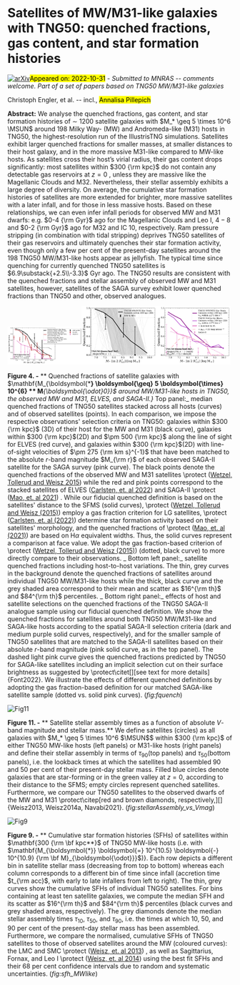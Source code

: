 <div class="macros" style="visibility:hidden;">
$\newcommand{\ensuremath}{}$
$\newcommand{\xspace}{}$
$\newcommand{\object}[1]{\texttt{#1}}$
$\newcommand{\farcs}{{.}''}$
$\newcommand{\farcm}{{.}'}$
$\newcommand{\arcsec}{''}$
$\newcommand{\arcmin}{'}$
$\newcommand{\ion}[2]{#1#2}$
$\newcommand{\textsc}[1]{\textrm{#1}}$
$\newcommand{\hl}[1]{\textrm{#1}}$
$\newcommand{\MSUN}{{\rm M}_{\sun}}$
$\newcommand{\MHOST}{M_{\rm 200c}}$
$\newcommand{\RHOST}{R_{\rm 200c}}$
$\newcommand{\MSTAR}{M_{\rm *}}$
$\newcommand{\ap}[1]{\textcolor{magenta}{#1}}$
$\newcommand{\thebibliography}{\DeclareRobustCommand{\VAN}[3]{##3}\VANthebibliography}$</div>

<div class="macros" style="visibility:hidden;">
$\newcommand{\ensuremath}{}$
$\newcommand{\xspace}{}$
$\newcommand{\object}[1]{\texttt{#1}}$
$\newcommand{\farcs}{{.}''}$
$\newcommand{\farcm}{{.}'}$
$\newcommand{\arcsec}{''}$
$\newcommand{\arcmin}{'}$
$\newcommand{\ion}[2]{#1#2}$
$\newcommand{\textsc}[1]{\textrm{#1}}$
$\newcommand{\hl}[1]{\textrm{#1}}$
$\newcommand{\MSUN}{{\rm M}_{\sun}}$
$\newcommand{\MHOST}{M_{\rm 200c}}$
$\newcommand{\RHOST}{R_{\rm 200c}}$
$\newcommand{\MSTAR}{M_{\rm *}}$
$\newcommand{\ap}[1]{\textcolor{magenta}{#1}}$
$\newcommand{\thebibliography}{\DeclareRobustCommand{\VAN}[3]{##3}\VANthebibliography}$</div>



<div id="title">

# Satellites of MW/M31-like galaxies with TNG50: quenched fractions, gas content, and star formation histories

</div>
<div id="comments">

[![arXiv](https://img.shields.io/badge/arXiv-2211.00010-b31b1b.svg)](https://arxiv.org/abs/2211.00010)<mark>Appeared on: 2022-10-31</mark> - _Submitted to MNRAS -- comments welcome. Part of a set of papers based on TNG50 MW/M31-like galaxies_

</div>
<div id="authors">

Christoph Engler, et al. -- incl., <mark><mark>Annalisa Pillepich</mark></mark>

</div>
<div id="abstract">

**Abstract:** We analyse the quenched fractions, gas content, and star formation histories of $\sim$ 1200 satellite galaxies with $M_* \geq 5 \times 10^6 \MSUN$ around 198 Milky Way- (MW) and Andromeda-like (M31) hosts in TNG50, the highest-resolution run of the IllustrisTNG simulations. Satellites exhibit larger quenched fractions for smaller masses, at smaller distances to their host galaxy, and in the more massive M31-like compared to MW-like hosts. As satellites cross their host’s virial radius, their gas content drops significantly: most satellites within $300 {\rm kpc}$ do not contain any detectable gas reservoirs at $z = 0$ , unless they are massive like the Magellanic Clouds and M32. Nevertheless, their stellar assembly exhibits a large degree of diversity. On average, the cumulative star formation histories of satellites are more extended for brighter, more massive satellites with a later infall, and for those in less massive hosts. Based on these relationships, we can even infer infall periods for observed MW and M31 dwarfs: e.g. $0-4 {\rm Gyr}$ ago for the Magellanic Clouds and Leo I, $4-8$ and $0-2 {\rm Gyr}$ ago for M32 and IC 10, respectively. Ram pressure stripping (in combination with tidal stripping) deprives TNG50 satellites of their gas reservoirs and ultimately quenches their star formation activity, even though only a few per cent of the present-day satellites around the 198 TNG50 MW/M31-like hosts appear as jellyfish. The typical time since quenching for currently quenched TNG50 satellites is $6.9\substack{+2.5\\-3.3}$ Gyr ago. The TNG50 results are consistent with the quenched fractions and stellar assembly of observed MW and M31 satellites, however, satellites of the SAGA survey exhibit lower quenched fractions than TNG50 and other, observed analogues.

</div>

<div id="div_fig1">

<img src="tmp_2211.00010/./fquench_vs_mstar_main_SAGAII_incELVES.png" alt="Fig4.1" width="33%"/><img src="tmp_2211.00010/./fquench_vs_mstar_incScatter.png" alt="Fig4.2" width="33%"/><img src="tmp_2211.00010/./fquench_vs_mstar_compSAGAII_alt.png" alt="Fig4.3" width="33%"/>

**Figure 4. -** ** Quenched fractions of satellite galaxies with $\mathbf{M_{\boldsymbol{***} \boldsymbol{\geq} 5 \boldsymbol{\times} 10^{6} ** M**_{\boldsymbol{\odot}0}}$ around MW/M31-like hosts in TNG50, the observed MW and M31, ELVES, and SAGA-II.}_ Top panel:_ median quenched fractions of TNG50 satellites stacked across all hosts (curves) and of observed satellites (points). In each comparison, we impose the respective observations' selection criteria on TNG50: galaxies within $300 {\rm kpc}$ (3D) of their host for the MW and M31 (black curve), galaxies within $300 {\rm kpc}$(2D) and $\pm 500 {\rm kpc}$ along the line of sight for ELVES (red curve), and galaxies within $300 {\rm kpc}$(2D) with line-of-sight velocities of $\pm 275 {\rm km s}^{-1}$ that have been matched to the absolute $r$-band magnitude $M_{\rm r}$ of each observed SAGA-II satellite for the SAGA survey (pink curve). The black points denote the quenched fractions of the observed MW and M31 satellites \protect ([Wetzel, Tollerud and Weisz 2015](https://ui.adsabs.harvard.edu/abs/2015ApJ...808L..27W))  while the red and pink points correspond to the stacked satellites of ELVES  ([Carlsten, et. al 2022](https://ui.adsabs.harvard.edu/abs/2022arXiv220300014C))  and SAGA-II \protect ([Mao, et. al 2021](https://ui.adsabs.harvard.edu/abs/2021ApJ...907...85M)) . While our fiducial quenched definition is based on the satellites' distance to the SFMS (solid curves), \protect ([Wetzel, Tollerud and Weisz (2015)](https://ui.adsabs.harvard.edu/abs/2015ApJ...808L..27W))  employ a gas fraction criterion for LG satellites, \protect ([Carlsten, et. al (2022)](https://ui.adsabs.harvard.edu/abs/2022arXiv220300014C))  determine star formation activity based on their satellites' morphology, and the quenched fractions of \protect ([Mao, et. al (2021)](https://ui.adsabs.harvard.edu/abs/2021ApJ...907...85M))  are based on H$\alpha$ equivalent widths. Thus, the solid curves represent a comparison at face value. We adopt the gas fraction-based criterion of \protect ([Wetzel, Tollerud and Weisz (2015)](https://ui.adsabs.harvard.edu/abs/2015ApJ...808L..27W)) (dotted, black curve) to more directly compare to their observations. _ Bottom left panel:_ satellite quenched fractions including host-to-host variations. The thin, grey curves in the background denote the quenched fractions of satellites around individual TNG50 MW/M31-like hosts while the thick, black curve and the grey shaded area correspond to their mean and scatter as $16^{\rm th}$ and $84^{\rm th}$ percentiles. _ Bottom right panel:_ effects of host and satellite selections on the quenched fractions of the TNG50 SAGA-II analogue sample using our fiducial quenched definition. We show the quenched fractions for satellites around both TNG50 MW/M31-like and SAGA-like hosts according to the spatial SAGA-II selection criteria (dark and medium purple solid curves, respectively), and for the smaller sample of TNG50 satellites that are matched to the SAGA-II satellites based on their absolute $r$-band magnitude (pink solid curve, as in the top panel). The dashed light pink curve gives the quenched fractions predicted by TNG50 for SAGA-like satellites including an implicit selection cut on their surface brightness as suggested by \protect\citet[][see text for more details]{Font2022}. We illustrate the effects of different quenched definitions by adopting the gas fraction-based definition for our matched SAGA-like satellite sample (dotted vs. solid pink curves). (*fig:fquench*)

</div>
<div id="div_fig2">

<img src="tmp_2211.00010/./stellarAssembly_vs_VMag_MWM31.png" alt="Fig11" width="100%"/>

**Figure 11. -** ** Satellite stellar assembly times as a function of absolute $V$-band magnitude and stellar mass.** We define satellites (circles) as all galaxies with $M_* \geq 5 \times 10^6 $\MSUN$$ within $300 {\rm kpc}$ of either TNG50 MW-like hosts (left panels) or M31-like hosts (right panels) and define their stellar assembly in terms of $\tau_{90}$(top panels) and $\tau_{50}$(bottom panels), i.e. the lookback times at which the satellites had assembled 90 and 50 per cent of their present-day stellar mass. Filled blue circles denote galaxies that are star-forming or in the green valley at $z=0$, according to their distance to the SFMS; empty circles represent quenched satellites. Furthermore, we compare our TNG50 satellites to the observed dwarfs of the MW and M31 \protect\citep[red and brown diamonds, respectively,][]{Weisz2013, Weisz2014a, Navabi2021}. (*fig:stellarAssembly_vs_Vmag*)

</div>
<div id="div_fig3">

<img src="tmp_2211.00010/./SFH_perMstar_perInfall_MWlikeHosts.png" alt="Fig9" width="100%"/>

**Figure 9. -** ** Cumulative star formation histories (SFHs) of satellites within $\mathbf{300 {\rm \bf kpc**}$ of TNG50 MW-like hosts (i.e. with $\mathbf{M_{\boldsymbol{*}} \boldsymbol{=} 10^{10.5} \boldsymbol{-} 10^{10.9} {\rm \bf M}_{\boldsymbol{\odot}}}$)}. Each row depicts a different bin in satellite stellar mass (decreasing from top to bottom) whereas each column corresponds to a different bin of time since infall (accretion time $t_{\rm acc}$, with early to late infallers from left to right). The thin, grey curves show the cumulative SFHs of individual TNG50 satellites. For bins containing at least ten satellite galaxies, we compute the median SFH and its scatter as $16^{\rm th}$ and $84^{\rm th}$ percentiles (black curves and grey shaded areas, respectively). The grey diamonds denote the median stellar assembly times $\tau_{10}$, $\tau_{50}$, and $\tau_{90}$, i.e.  the times at which 10, 50, and 90 per cent of the present-day stellar mass has been assembled. Furthermore, we compare the normalised, cumulative SFHs of TNG50 satellites to those of observed satellites around the MW (coloured curves): the LMC and SMC \protect ([Weisz, et. al 2013](https://ui.adsabs.harvard.edu/abs/2013MNRAS.431..364W)) , as well as Sagittarius, Fornax, and Leo I \protect ([Weisz, et. al 2014](https://ui.adsabs.harvard.edu/abs/2014ApJ...789..147W))  using the best fit SFHs and their 68 per cent confidence intervals due to random and systematic uncertainties. (*fig:sfh_MWlike*)

</div>